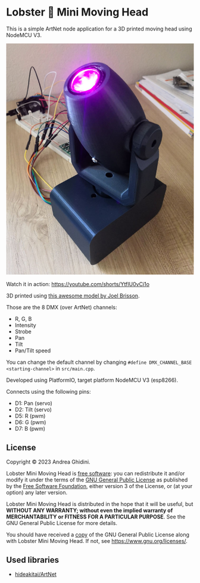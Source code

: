 # Lobster 🦞 Mini Moving Head

This is a simple ArtNet node application for a 3D printed moving head using NodeMCU V3.

![Moving head photo](docs/IMG_20230916_151608.jpg)

Watch it in action: https://youtube.com/shorts/YtfIU0vCi1o

3D printed using [this awesome model by Joel Brisson](https://www.thingiverse.com/thing:1912706).

Those are the 8 DMX (over ArtNet) channels:
* R, G, B
* Intensity
* Strobe
* Pan
* Tilt
* Pan/Tilt speed

You can change the default channel by changing `#define DMX_CHANNEL_BASE <starting-channel>` in `src/main.cpp`.

Developed using PlatformIO, target platform NodeMCU V3 (esp8266).

Connects using the following pins:
* D1: Pan (servo)
* D2: Tilt (servo)
* D5: R (pwm)
* D6: G (pwm)
* D7: B (pwm)

## License
Copyright &copy; 2023 Andrea Ghidini.

Lobster Mini Moving Head is [free software](https://www.gnu.org/philosophy/free-sw.html): you can redistribute it and/or modify
it under the terms of the [GNU General Public License](https://www.gnu.org/licenses/gpl-3.0.html) as published by
the [Free Software Foundation](https://www.fsf.org), either version 3 of the License, or
(at your option) any later version.

Lobster Mini Moving Head is distributed in the hope that it will be useful, but **WITHOUT ANY WARRANTY; without even the implied warranty of MERCHANTABILITY or FITNESS FOR A PARTICULAR PURPOSE**.
See the GNU General Public License for more details.

You should have received a [copy](LICENSE) of the GNU General Public License along with Lobster Mini Moving Head.
If not, see https://www.gnu.org/licenses/.

## Used libraries
* [hideakitai/ArtNet](https://github.com/hideakitai/ArtNet)
